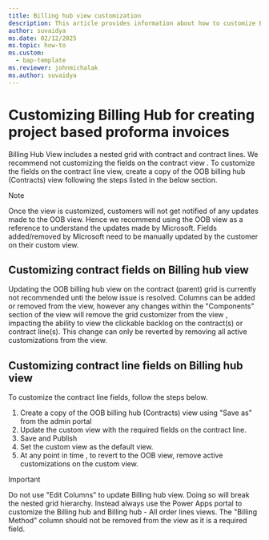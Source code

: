 ```yaml
---
title: Billing hub view customization
description: This article provides information about how to customize Billing hub to create proforma project-based invoices.
author: suvaidya
ms.date: 02/12/2025
ms.topic: how-to
ms.custom: 
  - bap-template
ms.reviewer: johnmichalak
ms.author: suvaidya
---
```

# Customizing Billing Hub for creating project based proforma invoices

Billing Hub View includes a nested grid with contract and contract lines.
We recommend not customizing the fields on the contract view . To customize the fields on the contract line view, create a copy of the OOB billing hub (Contracts) view following the steps listed in the below section.
> [!NOTE]
> Once the view is customized, customers will not get notified of any updates made to the OOB view.
> Hence we recommend using the OOB view as a reference to understand the updates made by Microsoft.
> Fields added/removed by Microsoft need to be manually updated by the customer on their custom view.

## Customizing contract fields on Billing hub view

Updating the OOB billing hub view on the contract (parent) grid is currently not recommended unti the below issue is resolved. 
Columns can be added or removed from the view, however any changes within the "Components" section of the view will remove the grid customizer from the view , impacting the ability to view the clickable backlog on the contract(s) or contract line(s). This change can only be reverted by removing all active customizations from the view. 

## Customizing contract line fields on Billing hub view

To customize the contract line fields, follow the steps below.
1. Create a copy of the OOB billing hub (Contracts) view using "Save as" from the admin portal 
2. Update the custom view with the required fields on the contract line. 
3. Save and Publish
4. Set the custom view as the default view.
5. At any point in time , to revert to the OOB view, remove active customizations on the custom view. 

> [!IMPORTANT]
> Do not use "Edit Columns" to update Billing hub view. Doing so will break the nested grid hierarchy. Instead always use the Power Apps portal to customize the Billing hub and Billing hub - All order lines views.
> The "Billing Method" column should not be removed from the view as it is a required field.


   

